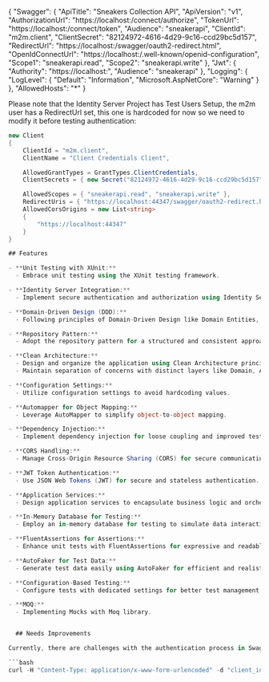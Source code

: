 {
  "Swagger": {
    "ApiTitle": "Sneakers Collection API",
    "ApiVersion": "v1",
    "AuthorizationUrl": "https://localhost:<ISPort>/connect/authorize",
    "TokenUrl": "https://localhost:<ISPort>/connect/token",
    "Audience": "sneakerapi",
    "ClientId": "m2m.client",
    "ClientSecret": "82124972-4616-4d29-9c16-ccd29bc5d157",
    "RedirectUrl": "https://localhost:<ISPort>/swagger/oauth2-redirect.html",
    "OpenIdConnectUrl": "https://localhost:<isPort>/.well-known/openid-configuration",
    "Scope1": "sneakerapi.read",
    "Scope2": "sneakerapi.write"
  },
  "Jwt": {
    "Authority": "https://localhost:<ISPort>",
    "Audience": "sneakerapi"
  },
  "Logging": {
    "LogLevel": {
      "Default": "Information",
      "Microsoft.AspNetCore": "Warning"
    }
  },
  "AllowedHosts": "*"
}

Please note that the Identity Server Project has Test Users Setup, the m2m user has a RedirectUrl set, this one is hardcoded for now so we need to modify it before testing authentication:

```csharp
new Client
{
    ClientId = "m2m.client",
    ClientName = "Client Credentials Client",

    AllowedGrantTypes = GrantTypes.ClientCredentials,
    ClientSecrets = { new Secret("82124972-4616-4d29-9c16-ccd29bc5d157".Sha256()) },

    AllowedScopes = { "sneakerapi.read", "sneakerapi.write" },
    RedirectUris = { "https://localhost:44347/swagger/oauth2-redirect.html" },
    AllowedCorsOrigins = new List<string>
    {
        "https://localhost:44347"
    }
}

## Features

- **Unit Testing with XUnit:**
  - Embrace unit testing using the XUnit testing framework.

- **Identity Server Integration:**
  - Implement secure authentication and authorization using Identity Server and Configuring Swagger to Authenticate with it.

- **Domain-Driven Design (DDD):**
  - Following principles of Domain-Driven Design like Domain Entities, ValueObjects, Aggregate Roots.

- **Repository Pattern:**
  - Adopt the repository pattern for a structured and consistent approach to data access.

- **Clean Architecture:**
  - Design and organize the application using Clean Architecture principles.
  - Maintain separation of concerns with distinct layers like Domain, Application, and Infrastructure.

- **Configuration Settings:**
  - Utilize configuration settings to avoid hardcoding values.

- **Automapper for Object Mapping:**
  - Leverage AutoMapper to simplify object-to-object mapping.

- **Dependency Injection:**
  - Implement dependency injection for loose coupling and improved testability.

- **CORS Handling:**
  - Manage Cross-Origin Resource Sharing (CORS) for secure communication with client applications.

- **JWT Token Authentication:**
  - Use JSON Web Tokens (JWT) for secure and stateless authentication.

- **Application Services:**
  - Design application services to encapsulate business logic and orchestrate interactions between layers.

- **In-Memory Database for Testing:**
  - Employ an in-memory database for testing to simulate data interactions without affecting the actual database.

- **FluentAssertions for Assertions:**
  - Enhance unit tests with FluentAssertions for expressive and readable assertions.

- **AutoFaker for Test Data:**
  - Generate test data easily using AutoFaker for efficient and realistic test scenarios.

- **Configuration-Based Testing:**
  - Configure tests with dedicated settings for better test management.

- **MOQ:**
  - Implementing Mocks with Moq library.


  ## Needs Improvements

Currently, there are challenges with the authentication process in Swagger. However, a temporary workaround is available by manually obtaining an access token using the Identity Server project. To achieve this on Windows, run the following command:

```bash
curl -H "Content-Type: application/x-www-form-urlencoded" -d "client_id=m2m.client&scope=sneakerapi.read&client_secret=82124972-4616-4d29-9c16-ccd29bc5d157&grant_type=client_credentials" "https://localhost:<Port>/connect/token"
